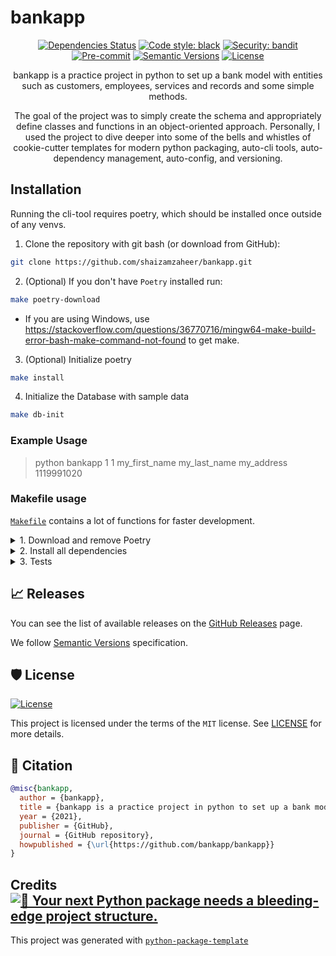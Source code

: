 # bankapp

<div align="center">

[![Dependencies Status](https://img.shields.io/badge/dependencies-up%20to%20date-brightgreen.svg)](https://github.com/bankapp/bankapp/pulls?utf8=%E2%9C%93&q=is%3Apr%20author%3Aapp%2Fdependabot)
[![Code style: black](https://img.shields.io/badge/code%20style-black-000000.svg)](https://github.com/psf/black)
[![Security: bandit](https://img.shields.io/badge/security-bandit-green.svg)](https://github.com/PyCQA/bandit)
[![Pre-commit](https://img.shields.io/badge/pre--commit-enabled-brightgreen?logo=pre-commit&logoColor=white)](https://github.com/bankapp/bankapp/blob/master/.pre-commit-config.yaml)
[![Semantic Versions](https://img.shields.io/badge/%20%20%F0%9F%93%A6%F0%9F%9A%80-semantic--versions-e10079.svg)](https://github.com/bankapp/bankapp/releases)
[![License](https://img.shields.io/badge/license-MIT-green)](./LICENSE)

bankapp is a practice project in python to set up a bank model with entities such as customers, employees, services and records and some simple methods.

The goal of the project was to simply create the schema and appropriately define classes and functions in an object-oriented approach. Personally, I used the project to dive deeper into some of the bells and whistles of cookie-cutter templates for modern python packaging, auto-cli tools, auto-dependency management, auto-config, and versioning.

</div>

## Installation

Running the cli-tool requires poetry, which should be installed once outside of any venvs.

1. Clone the repository with git bash (or download from GitHub):

```bash
git clone https://github.com/shaizamzaheer/bankapp.git
```

2. (Optional) If you don't have `Poetry` installed run:

```bash
make poetry-download
```

- If you are using Windows, use <https://stackoverflow.com/questions/36770716/mingw64-make-build-error-bash-make-command-not-found> to get make.

<p>

3. (Optional) Initialize poetry 

```bash
make install
```

4. Initialize the Database with sample data

```bash
make db-init
````

### Example Usage

<p>

>python bankapp
  >1
  >1
  >my_first_name
  >my_last_name
  >my_address
  >1119991020

</p>

### Makefile usage

[`Makefile`](https://github.com/bankapp/bankapp/blob/master/Makefile) contains a lot of functions for faster development.

<details>
<summary>1. Download and remove Poetry</summary>
<p>

To download and install Poetry run:

```bash
make poetry-download
```

To uninstall

```bash
make poetry-remove
```

</p>
</details>

<details>
<summary>2. Install all dependencies </summary>
<p>

Install requirements:

```bash
make install
```

</p>
</details>

<details>
<summary>3. Tests </summary>
<p>

Run `pytest`

```bash
make test
```

</p>
</details>

## 📈 Releases

You can see the list of available releases on the [GitHub Releases](https://github.com/bankapp/bankapp/releases) page.

We follow [Semantic Versions](https://semver.org/) specification.

## 🛡 License

[![License](https://img.shields.io/badge/license-MIT-green)](./LICENSE)

This project is licensed under the terms of the `MIT` license. See [LICENSE](https://github.com/bankapp/bankapp/blob/master/LICENSE) for more details.

## 📃 Citation

```bibtex
@misc{bankapp,
  author = {bankapp},
  title = {bankapp is a practice project in python to set up a bank model with entities such as customers and employees and services and methods.},
  year = {2021},
  publisher = {GitHub},
  journal = {GitHub repository},
  howpublished = {\url{https://github.com/bankapp/bankapp}}
}
```

## Credits [![🚀 Your next Python package needs a bleeding-edge project structure.](https://img.shields.io/badge/python--package--template-%F0%9F%9A%80-brightgreen)](https://github.com/TezRomacH/python-package-template)

This project was generated with [`python-package-template`](https://github.com/TezRomacH/python-package-template)

